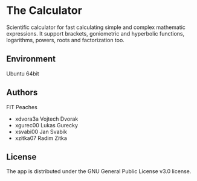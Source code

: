 # The Calculator

Scientific calculator for fast calculating simple and complex mathematic expressions. It support brackets, goniometric and hyperbolic functions, logarithms, powers, roots and factorization too.

Environment
---------

Ubuntu 64bit

Authors
------

FIT Peaches
* xdvora3a Vojtech Dvorak 
* xgurec00 Lukas Gurecky 
* xsvabi00 Jan Svabik 
* xzitka07 Radim Zitka

License
-------

The app is distributed under the GNU General Public License v3.0 license.